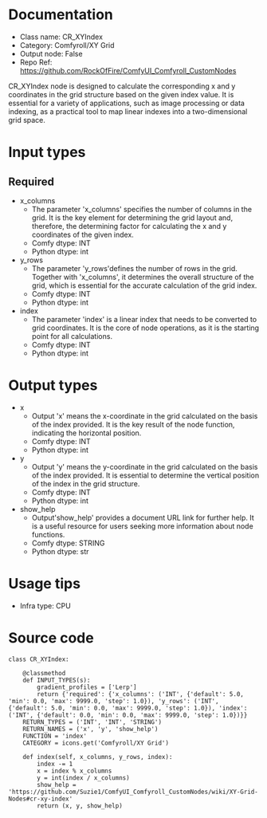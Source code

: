 # Documentation
- Class name: CR_XYIndex
- Category: Comfyroll/XY Grid
- Output node: False
- Repo Ref: https://github.com/RockOfFire/ComfyUI_Comfyroll_CustomNodes

CR_XYIndex node is designed to calculate the corresponding x and y coordinates in the grid structure based on the given index value. It is essential for a variety of applications, such as image processing or data indexing, as a practical tool to map linear indexes into a two-dimensional grid space.

# Input types
## Required
- x_columns
    - The parameter 'x_columns' specifies the number of columns in the grid. It is the key element for determining the grid layout and, therefore, the determining factor for calculating the x and y coordinates of the given index.
    - Comfy dtype: INT
    - Python dtype: int
- y_rows
    - The parameter 'y_rows'defines the number of rows in the grid. Together with 'x_columns', it determines the overall structure of the grid, which is essential for the accurate calculation of the grid index.
    - Comfy dtype: INT
    - Python dtype: int
- index
    - The parameter 'index' is a linear index that needs to be converted to grid coordinates. It is the core of node operations, as it is the starting point for all calculations.
    - Comfy dtype: INT
    - Python dtype: int

# Output types
- x
    - Output 'x' means the x-coordinate in the grid calculated on the basis of the index provided. It is the key result of the node function, indicating the horizontal position.
    - Comfy dtype: INT
    - Python dtype: int
- y
    - Output 'y' means the y-coordinate in the grid calculated on the basis of the index provided. It is essential to determine the vertical position of the index in the grid structure.
    - Comfy dtype: INT
    - Python dtype: int
- show_help
    - Output'show_help' provides a document URL link for further help. It is a useful resource for users seeking more information about node functions.
    - Comfy dtype: STRING
    - Python dtype: str

# Usage tips
- Infra type: CPU

# Source code
```
class CR_XYIndex:

    @classmethod
    def INPUT_TYPES(s):
        gradient_profiles = ['Lerp']
        return {'required': {'x_columns': ('INT', {'default': 5.0, 'min': 0.0, 'max': 9999.0, 'step': 1.0}), 'y_rows': ('INT', {'default': 5.0, 'min': 0.0, 'max': 9999.0, 'step': 1.0}), 'index': ('INT', {'default': 0.0, 'min': 0.0, 'max': 9999.0, 'step': 1.0})}}
    RETURN_TYPES = ('INT', 'INT', 'STRING')
    RETURN_NAMES = ('x', 'y', 'show_help')
    FUNCTION = 'index'
    CATEGORY = icons.get('Comfyroll/XY Grid')

    def index(self, x_columns, y_rows, index):
        index -= 1
        x = index % x_columns
        y = int(index / x_columns)
        show_help = 'https://github.com/Suzie1/ComfyUI_Comfyroll_CustomNodes/wiki/XY-Grid-Nodes#cr-xy-index'
        return (x, y, show_help)
```